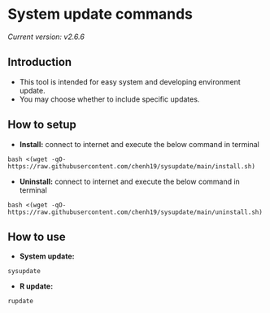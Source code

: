 # System update commands
*Current version: v2.6.6*

## Introduction
- This tool is intended for easy system and developing environment update.
- You may choose whether to include specific updates.

## How to setup
- **Install:** connect to internet and execute the below command in terminal
```
bash <(wget -qO- https://raw.githubusercontent.com/chenh19/sysupdate/main/install.sh)
```

- **Uninstall:** connect to internet and execute the below command in terminal  
```
bash <(wget -qO- https://raw.githubusercontent.com/chenh19/sysupdate/main/uninstall.sh)
```

## How to use
- **System update:**
```
sysupdate
```

- **R update:**
```
rupdate
```
